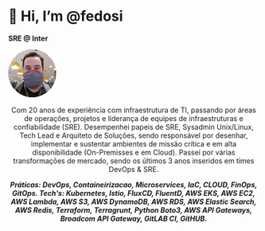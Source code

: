 # 👋 Hi, I’m @fedosi 

**SRE @ Inter** 

![Fedosi](/images/fedosi.gif) 

<p style="text-align: center;"> Com 20 anos de experiência com infraestrutura de TI, passando por áreas de operações, projetos e liderança de equipes de infraestruturas e confiabilidade (SRE). Desempenhei papeis de SRE, Sysadmin Unix/Linux, Tech Lead e Arquiteto de Soluções, sendo responsável por desenhar, implementar e sustentar ambientes de missão crítica e em alta disponibilidade (On-Premisses e em Cloud). Passei por várias transformações de mercado, sendo os últimos 3 anos inseridos em times DevOps & SRE.</p>

***<p style="text-align: center;"> Práticas: DevOps, Containeirizacao, Microservices, IaC, CLOUD, FinOps, GitOps. Tech's: Kubernetes, Istio, FluxCD, FluentD, AWS EKS, AWS EC2, AWS Lambda, AWS S3, AWS DynamoDB, AWS RDS, AWS Elastic Search, AWS Redis, Terraform, Terragrunt, Python Boto3, AWS API Gateways, Broadcom API Gateway, GitLAB CI, GitHUB.</p>***

